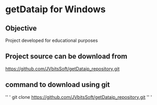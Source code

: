 getDataip for Windows
========================

Objective
------------------------
Project developed for educational purposes

Project source can be download from
------------------------
https://github.com/JVbitsSoft/getDataip_repository.git

command to download using git
------------------------
'' '
git clone https://github.com/JVbitsSoft/getDataip_repository.git
'' '
